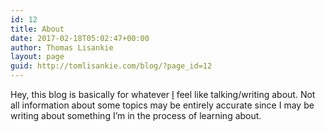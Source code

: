 ```yaml
---
id: 12
title: About
date: 2017-02-18T05:02:47+00:00
author: Thomas Lisankie
layout: page
guid: http://tomlisankie.com/blog/?page_id=12
---
```

Hey, this blog is basically for whatever [I](http://tomlisankie.com) feel like talking/writing about. Not all information about some topics may be entirely accurate since I may be writing about something I&#8217;m in the process of learning about.